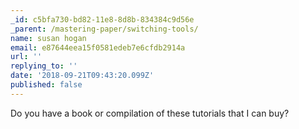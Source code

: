 ```yaml
---
_id: c5bfa730-bd82-11e8-8d8b-834384c9d56e
_parent: /mastering-paper/switching-tools/
name: susan hogan
email: e87644eea15f0581edeb7e6cfdb2914a
url: ''
replying_to: ''
date: '2018-09-21T09:43:20.099Z'
published: false
---
```


Do you have a book or compilation of these tutorials that I can buy?
